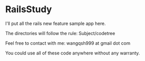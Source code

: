 # RailsStudy
I'll put all the rails new feature sample app here.

The directories will follow the rule:
  Subject/codetree

Feel free to contact with me:
wangqsh999 at gmail dot com

You could use all of these code anywhere without any warranty.
